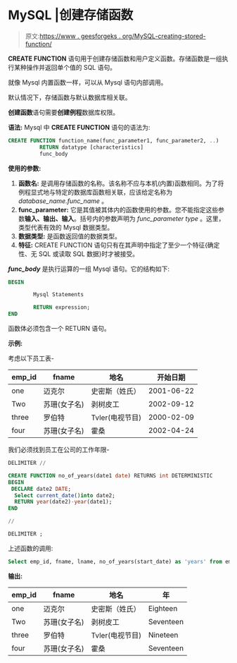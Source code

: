 # MySQL |创建存储函数

> 原文:[https://www . geesforgeks . org/MySQL-creating-stored-function/](https://www.geeksforgeeks.org/mysql-creating-stored-function/)

**CREATE FUNCTION** 语句用于创建存储函数和用户定义函数。存储函数是一组执行某种操作并返回单个值的 SQL 语句。

就像 Mysql 内置函数一样，可以从 Mysql 语句内部调用。

默认情况下，存储函数与默认数据库相关联。

**创建函数**语句需要**创建例程**数据库权限。

**语法:**
Mysql 中 **CREATE FUNCTION** 语句的语法为:

```sql
CREATE FUNCTION function_name(func_parameter1, func_parameter2, ..)
          RETURN datatype [characteristics]
          func_body

```

**使用的参数:**

1.  **函数名:**
    是调用存储函数的名称。该名称不应与本机(内置)函数相同。为了将例程显式地与特定的数据库函数相关联，应该给定名称为 *database_name.func_name* 。
2.  **func_parameter:**
    它是其值被其体内的函数使用的参数。您不能指定这些参数**输入、输出、输入**。括号内的参数声明为 *func_parameter type* 。这里，类型代表有效的 Mysql 数据类型。
3.  **数据类型:**
    是函数返回值的数据类型。
4.  **特征:**
    CREATE FUNCTION 语句只有在其声明中指定了至少一个特征{确定性、无 SQL 或读取 SQL 数据}时才被接受。

***func_body*** 是执行运算的一组 Mysql 语句。它的结构如下:

```sql
BEGIN

        Mysql Statements

        RETURN expression;
END

```

函数体必须包含一个 RETURN 语句。

**示例:**

考虑以下员工表-

<center>

| emp_id | fname | 地名 | 开始日期 |
| --- | --- | --- | --- |
| one | 迈克尔 | 史密斯（姓氏） | 2001-06-22 |
| Two | 苏珊(女子名) | 剥树皮工 | 2002-09-12 |
| three | 罗伯特 | Tvler(电视节目) | 2000-02-09 |
| four | 苏珊(女子名) | 霍桑 | 2002-04-24 |

</center>

我们必须找到员工在公司的工作年限-

```sql
DELIMITER //

CREATE FUNCTION no_of_years(date1 date) RETURNS int DETERMINISTIC
BEGIN
 DECLARE date2 DATE;
  Select current_date()into date2;
  RETURN year(date2)-year(date1);
END 

//

DELIMITER ;

```

上述函数的调用:

```sql
Select emp_id, fname, lname, no_of_years(start_date) as 'years' from employee;

```

**输出:**

<center>

| emp_id | fname | 地名 | 年 |
| --- | --- | --- | --- |
| one | 迈克尔 | 史密斯（姓氏） | Eighteen |
| Two | 苏珊(女子名) | 剥树皮工 | Seventeen |
| three | 罗伯特 | Tvler(电视节目) | Nineteen |
| four | 苏珊(女子名) | 霍桑 | Seventeen |

</center>